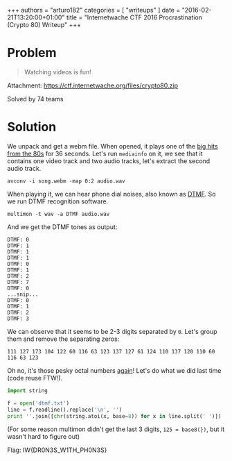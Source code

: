 +++
authors = "arturo182"
categories = [ "writeups" ]
date = "2016-02-21T13:20:00+01:00"
title = "Internetwache CTF 2016 Procrastination (Crypto 80) Writeup"
+++

# Problem

>  Watching videos is fun!

Attachment: https://ctf.internetwache.org/files/crypto80.zip

Solved by 74 teams

# Solution

We unpack and get a webm file. When opened, it plays one of the [big hits from the 80s](https://www.youtube.com/watch?v=dQw4w9WgXcQ) for 36 seconds.
Let's run `mediainfo` on it, we see that it contains one video track and two audio tracks, let's extract the second audio track.
~~~~none
avconv -i song.webm -map 0:2 audio.wav
~~~~

When playing it, we can hear phone dial noises, also known as [DTMF](https://en.wikipedia.org/wiki/Dual-tone_multi-frequency_signaling). So we run DTMF recognition software.
~~~none
multimon -t wav -a DTMF audio.wav
~~~

And we get the DTMF tones as output:
~~~none
DTMF: 0
DTMF: 1
DTMF: 1
DTMF: 1
DTMF: 0
DTMF: 1
DTMF: 2
DTMF: 7
DTMF: 0
...snip...
DTMF: 0
DTMF: 1
DTMF: 2
DTMF: 3
~~~

We can observe that it seems to be 2-3 digits separated by `0`. Let's group them and remove the separating zeros:
~~~none
111 127 173 104 122 60 116 63 123 137 127 61 124 110 137 120 110 60 116 63 123
~~~

Oh no, it's those pesky octal numbers [again](/post/internetwache-2016-misc-50-arturo182)!
Let's do what we did last time (code reuse FTW!).

~~~python
import string

f = open('dtmf.txt')
line = f.readline().replace('\n', '')
print ''.join([chr(string.atoi(x, base=8)) for x in line.split(' ')])
~~~

(For some reason multimon didn't get the last 3 digits, `125 = base8(})`, but it wasn't hard to figure out)

Flag: IW{DR0N3S_W1TH_PH0N3S}